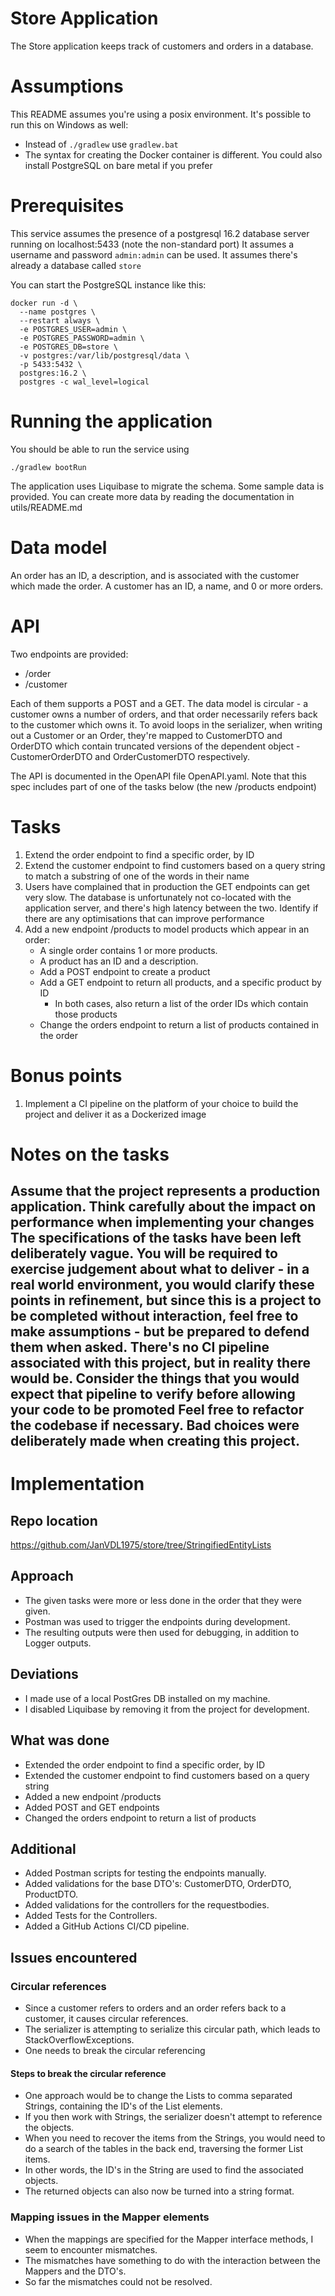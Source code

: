 # Store Application
The Store application keeps track of customers and orders in a database.

# Assumptions
This README assumes you're using a posix environment. It's possible to run this on Windows as well:
* Instead of `./gradlew` use `gradlew.bat`
* The syntax for creating the Docker container is different. You could also install PostgreSQL on bare metal if you prefer


# Prerequisites
This service assumes the presence of a postgresql 16.2 database server running on localhost:5433 (note the non-standard port)
It assumes a username and password `admin:admin` can be used.
It assumes there's already a database called `store`

You can start the PostgreSQL instance like this:
```shell
docker run -d \
  --name postgres \
  --restart always \
  -e POSTGRES_USER=admin \
  -e POSTGRES_PASSWORD=admin \
  -e POSTGRES_DB=store \
  -v postgres:/var/lib/postgresql/data \
  -p 5433:5432 \
  postgres:16.2 \
  postgres -c wal_level=logical
```

# Running the application
You should be able to run the service using
```shell
./gradlew bootRun
```

The application uses Liquibase to migrate the schema. Some sample data is provided. You can create more data by reading the documentation in utils/README.md

# Data model
An order has an ID, a description, and is associated with the customer which made the order.
A customer has an ID, a name, and 0 or more orders.

# API
Two endpoints are provided:
   * /order
   * /customer

Each of them supports a POST and a GET. The data model is circular - a customer owns a number of orders, and that order necessarily refers back to the customer which owns it.
To avoid loops in the serializer, when writing out a Customer or an Order, they're mapped to CustomerDTO and OrderDTO which contain truncated versions of the dependent object - CustomerOrderDTO and OrderCustomerDTO respectively.

The API is documented in the OpenAPI file OpenAPI.yaml. Note that this spec includes part of one of the tasks below (the new /products endpoint)

# Tasks

1. Extend the order endpoint to find a specific order, by ID
2. Extend the customer endpoint to find customers based on a query string to match a substring of one of the words in their name
3. Users have complained that in production the GET endpoints can get very slow. The database is unfortunately not co-located with the application server, and there's high latency between the two. Identify if there are any optimisations that can improve performance
4. Add a new endpoint /products to model products which appear in an order:
      * A single order contains 1 or more products. 
      * A product has an ID and a description. 
      * Add a POST endpoint to create a product
      * Add a GET endpoint to return all products, and a specific product by ID
        * In both cases, also return a list of the order IDs which contain those products
      * Change the orders endpoint to return a list of products contained in the order

# Bonus points
1. Implement a CI pipeline on the platform of your choice to build the project and deliver it as a Dockerized image

# Notes on the tasks
Assume that the project represents a production application.
Think carefully about the impact on performance when implementing your changes
The specifications of the tasks have been left deliberately vague. You will be required to exercise judgement about what to deliver - in a real world environment, you would clarify these points in refinement, but since this is a project to be completed without interaction, feel free to make assumptions - but be prepared to defend them when asked.
There's no CI pipeline associated with this project, but in reality there would be. Consider the things that you would expect that pipeline to verify before allowing your code to be promoted
Feel free to refactor the codebase if necessary. Bad choices were deliberately made when creating this project.
---

# Implementation
## Repo location
https://github.com/JanVDL1975/store/tree/StringifiedEntityLists
## Approach
* The given tasks were more or less done in the order that they were given.
* Postman was used to trigger the endpoints during development.
* The resulting outputs were then used for debugging, in addition to Logger outputs.

## Deviations
   * I made use of a local PostGres DB installed on my machine.
   * I disabled Liquibase by removing it from the project for development.

## What was done
* Extended the order endpoint to find a specific order, by ID
* Extended the customer endpoint to find customers based on a query string
* Added a new endpoint /products
* Added POST and GET endpoints
* Changed the orders endpoint to return a list of products
## Additional
* Added Postman scripts for testing the endpoints manually.
* Added validations for the base DTO's: CustomerDTO, OrderDTO, ProductDTO.
* Added validations for the controllers for the requestbodies.
* Added Tests for the Controllers.
* Added a GitHub Actions CI/CD pipeline.

## Issues encountered
### Circular references 
* Since a customer refers to orders and an order refers back to a customer, it causes circular references.
* The serializer is attempting to serialize this circular path, which leads to StackOverflowExceptions.
* One needs to break the circular referencing

#### Steps to break the circular reference
* One approach would be to change the Lists to comma separated Strings, containing the ID's of the List elements.
* If you then work with Strings, the serializer doesn't attempt to reference the objects.
* When you need to recover the items from the Strings, you would need to do a search of the tables in the back end, traversing the former List items.
* In other words, the ID's in the String are used to find the associated objects.
* The returned objects can also now be turned into a string format.

### Mapping issues in the Mapper elements
* When the mappings are specified for the Mapper interface methods, I seem to encounter mismatches.
* The mismatches have something to do with the interaction between the Mappers and the DTO's.
* So far the mismatches could not be resolved.


